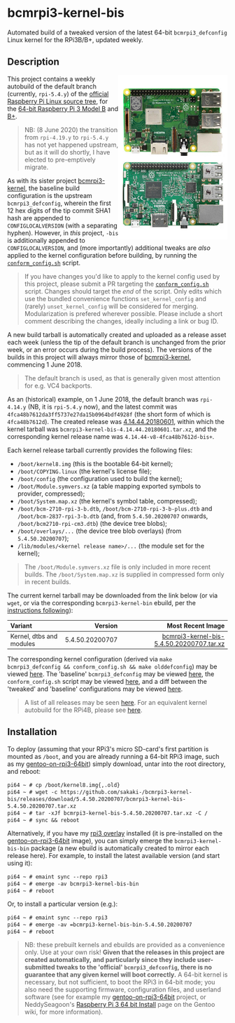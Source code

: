 # bcmrpi3-kernel-bis
Automated build of a tweaked version of the latest 64-bit `bcmrpi3_defconfig` Linux kernel for the RPi3B/B+, updated weekly.

## Description

<img src="https://raw.githubusercontent.com/sakaki-/resources/master/raspberrypi/pi3/Raspberry_Pi_3_B_and_B_plus.jpg" alt="Raspberry Pi 3 B and B+" width="250px" align="right"/>

This project contains a weekly autobuild of the default branch (currently, `rpi-5.4.y`) of the [official Raspberry Pi Linux source tree](https://github.com/raspberrypi/linux), for the [64-bit Raspberry Pi 3 Model B](https://www.raspberrypi.org/products/raspberry-pi-3-model-b/) and [B+](https://www.raspberrypi.org/products/raspberry-pi-3-model-b-plus/).

> NB: (8 June 2020) the transition from `rpi-4.19.y` to `rpi-5.4.y` has not yet happened upstream, but as it will do shortly, I have elected to pre-emptively migrate.

As with its sister project [bcmrpi3-kernel](https://github.com/sakaki-/bcmrpi3-kernel), the baseline build configuration is the upstream `bcmrpi3_defconfig`, wherein the first 12 hex digits of the tip commit SHA1 hash are appended to `CONFIGLOCALVERSION` (with a separating hyphen). However, in *this* project, `-bis` is additionally appended to `CONFIGLOCALVERSION`, and (more importantly) additional tweaks are *also* applied to the kernel configuration before building, by running the [`conform_config.sh`](https://github.com/sakaki-/bcmrpi3-kernel-bis/blob/master/conform_config.sh) script.

> If you have changes you'd like to apply to the kernel config used by this project, please submit a PR targeting the [`conform_config.sh`](https://github.com/sakaki-/bcmrpi3-kernel-bis/blob/master/conform_config.sh) script. Changes should target the *end* of the script. Only edits which use the bundled convenience functions `set_kernel_config` and (rarely) `unset_kernel_config` will be considered for merging. Modularization is prefered wherever possible. Please include a short comment describing the changes, ideally including a link or bug ID.

A new build tarball is automatically created and uploaded as a release asset each week (unless the tip of the default branch is unchanged from the prior week, or an error occurs during the build process). The versions of the builds in this project will always mirror those of [bcmrpi3-kernel](https://github.com/sakaki-/bcmrpi3-kernel), commencing 1 June 2018.

> The default branch is used, as that is generally given most attention for e.g. VC4 backports.

As an (historical) example, on 1 June 2018, the default branch was `rpi-4.14.y` (NB, it is `rpi-5.4.y` now), and the latest commit was `4fca48b7612da3ff5737e27da15b0964bdf4928f` (the short form of which is `4fca48b7612d`). The created release was [4.14.44.20180601](https://github.com/sakaki-/bcmrpi3-kernel-bis/releases/4.14.44.20180601), within which the kernel tarball was `bcmrpi3-kernel-bis-4.14.44.20180601.tar.xz`, and the corresponding kernel release name was `4.14.44-v8-4fca48b7612d-bis+`.

Each kernel release tarball currently provides the following files:
* `/boot/kernel8.img` (this is the bootable 64-bit kernel);
* `/boot/COPYING.linux` (the kernel's license file);
* `/boot/config` (the configuration used to build the kernel);
* `/boot/Module.symvers.xz` (a table mapping exported symbols to provider, compressed);
* `/boot/System.map.xz` (the kernel's symbol table, compressed);
* `/boot/bcm-2710-rpi-3-b.dtb`, `/boot/bcm-2710-rpi-3-b-plus.dtb` and `/boot/bcm-2837-rpi-3-b.dtb` (and, from `5.4.50.20200707` onwards, `/boot/bcm2710-rpi-cm3.dtb`) (the device tree blobs);
* `/boot/overlays/...` (the device tree blob overlays) (from `5.4.50.20200707`);
* `/lib/modules/<kernel release name>/...` (the module set for the kernel);

> The `/boot/Module.symvers.xz` file is only included in more recent builds. The `/boot/System.map.xz` is supplied in compressed form only in recent builds.

The current kernel tarball may be downloaded from the link below (or via `wget`, or via the corresponding `bcmrpi3-kernel-bin` ebuild, per the [instructions following](#installation)):

Variant | Version | Most Recent Image
:--- | ---: | ---:
Kernel, dtbs and modules | 5.4.50.20200707 | [bcmrpi3-kernel-bis-5.4.50.20200707.tar.xz](https://github.com/sakaki-/bcmrpi3-kernel-bis/releases/download/5.4.50.20200707/bcmrpi3-kernel-bis-5.4.50.20200707.tar.xz)

The corresponding kernel configuration (derived via `make bcmrpi3_defconfig && conform_config.sh && make olddefconfig`) may be viewed [here](https://github.com/sakaki-/bcmrpi3-kernel-bis/blob/master/config). The 'baseline' `bcmrpi3_defconfig` may be viewed [here](https://github.com/sakaki-/bcmrpi3-kernel-bis/blob/master/bcmrpi3_config), the `conform_config.sh` script may be viewed [here](https://github.com/sakaki-/bcmrpi3-kernel-bis/blob/master/conform_config.sh), and a diff between the 'tweaked' and 'baseline' configurations may be viewed [here](https://github.com/sakaki-/bcmrpi3-kernel-bis/blob/master/vs_bcmrpi3_config.diff).

> A list of all releases may be seen [here](https://github.com/sakaki-/bcmrpi3-kernel-bis/releases). For an equivalent kernel autobuild for the RPi4B, please see [here](https://github.com/sakaki-/bcm2711-kernel-bis).

## <a name="installation"></a>Installation

To deploy (assuming that your RPi3's micro SD-card's first partition is mounted as `/boot`, and you are already running a 64-bit RPi3 image, such as my [gentoo-on-rpi3-64bit](https://github.com/sakaki-/gentoo-on-rpi3-64bit)) simply download, untar into the root directory, and reboot:
```console
pi64 ~ # cp /boot/kernel8.img{,.old}
pi64 ~ # wget -c https://github.com/sakaki-/bcmrpi3-kernel-bis/releases/download/5.4.50.20200707/bcmrpi3-kernel-bis-5.4.50.20200707.tar.xz
pi64 ~ # tar -xJf bcmrpi3-kernel-bis-5.4.50.20200707.tar.xz -C /
pi64 ~ # sync && reboot
```

Alternatively, if you have my [rpi3 overlay](https://github.com/sakaki-/rpi3-overlay) installed (it is pre-installed on the [gentoo-on-rpi3-64bit](https://github.com/sakaki-/gentoo-on-rpi3-64bit) image), you can simply emerge the `bcmrpi3-kernel-bis-bin` package (a new ebuild is automatically created to mirror each release here). For example, to install the latest available version (and start using it):
```console
pi64 ~ # emaint sync --repo rpi3
pi64 ~ # emerge -av bcmrpi3-kernel-bis-bin
pi64 ~ # reboot
```

Or, to install a particular version (e.g.):
```console
pi64 ~ # emaint sync --repo rpi3
pi64 ~ # emerge -av =bcmrpi3-kernel-bis-bin-5.4.50.20200707
pi64 ~ # reboot
```

> NB: these prebuilt kernels and ebuilds are provided as a convenience only. Use at your own risk! **Given that the releases in this project are created automatically, and particularly since they include user-submitted tweaks to the 'official' `bcmrpi3_defconfig`, there is no guarantee that any given kernel will boot correctly.** A 64-bit kernel is necessary, but not sufficient, to boot the RPi3 in 64-bit mode; you also need the supporting firmware, configuration files, and userland software (see for example my [gentoo-on-rpi3-64bit](https://github.com/sakaki-/gentoo-on-rpi3-64bit) project, or NeddySeagoon's [Raspberry Pi 3 64 bit Install](https://wiki.gentoo.org/wiki/Raspberry_Pi_3_64_bit_Install) page on the Gentoo wiki, for more information).
